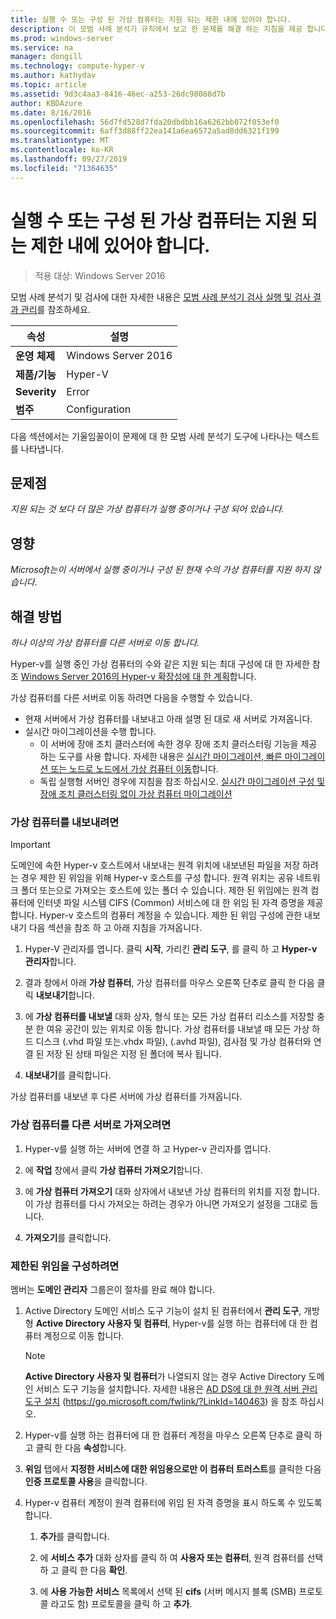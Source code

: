 ```yaml
---
title: 실행 수 또는 구성 된 가상 컴퓨터는 지원 되는 제한 내에 있어야 합니다.
description: 이 모범 사례 분석기 규칙에서 보고 한 문제를 해결 하는 지침을 제공 합니다.
ms.prod: windows-server
ms.service: na
manager: dongill
ms.technology: compute-hyper-v
ms.author: kathydav
ms.topic: article
ms.assetid: 9d3c4aa3-8416-46ec-a253-26dc98088d7b
author: KBDAzure
ms.date: 8/16/2016
ms.openlocfilehash: 56d7fd528d7fda20dbdbb16a6262bb072f053ef0
ms.sourcegitcommit: 6aff3d88ff22ea141a6ea6572a5ad8dd6321f199
ms.translationtype: MT
ms.contentlocale: ko-KR
ms.lasthandoff: 09/27/2019
ms.locfileid: "71364635"
---
```

# <a name="the-number-of-running-or-configured-virtual-machines-must-be-within-supported-limits"></a>실행 수 또는 구성 된 가상 컴퓨터는 지원 되는 제한 내에 있어야 합니다.

>적용 대상: Windows Server 2016

모범 사례 분석기 및 검사에 대한 자세한 내용은 [모범 사례 분석기 검사 실행 및 검사 결과 관리](https://go.microsoft.com/fwlink/p/?LinkID=223177)를 참조하세요.  
  
|속성|설명|  
|-|-|  
|**운영 체제**|Windows Server 2016|  
|**제품/기능**|Hyper-V|  
|**Severity**|Error  
|**범주**|Configuration|  
  
다음 섹션에서는 기울임꼴이이 문제에 대 한 모범 사례 분석기 도구에 나타나는 텍스트를 나타냅니다.  
  
## <a name="issue"></a>문제점  
*지원 되는 것 보다 더 많은 가상 컴퓨터가 실행 중이거나 구성 되어 있습니다.*  
  
## <a name="impact"></a>영향  
*Microsoft는이 서버에서 실행 중이거나 구성 된 현재 수의 가상 컴퓨터를 지원 하지 않습니다.*  
  
## <a name="resolution"></a>해결 방법  
*하나 이상의 가상 컴퓨터를 다른 서버로 이동 합니다.*  
  
Hyper-v를 실행 중인 가상 컴퓨터의 수와 같은 지원 되는 최대 구성에 대 한 자세한 참조 [Windows Server 2016의 Hyper-v 확장성에 대 한 계획](../plan/Plan-for-Hyper-V-scalability-in-Windows-Server-2016.md)합니다.  
  
가상 컴퓨터를 다른 서버로 이동 하려면 다음을 수행할 수 있습니다.  
  
- 현재 서버에서 가상 컴퓨터를 내보내고 아래 설명 된 대로 새 서버로 가져옵니다.   
- 실시간 마이그레이션을 수행 합니다.   
    - 이 서버에 장애 조치 클러스터에 속한 경우 장애 조치 클러스터링 기능을 제공 하는 도구를 사용 합니다. 자세한 내용은 [실시간 마이그레이션, 빠른 마이그레이션 또는 노드로 노드에서 가상 컴퓨터 이동](https://go.microsoft.com/fwlink/?LinkID=181519)합니다.  
    - 독립 실행형 서버인 경우에 지침을 참조 하십시오. [실시간 마이그레이션 구성 및 장애 조치 클러스터링 없이 가상 컴퓨터 마이그레이션](https://technet.microsoft.com//library/jj134199(v=ws.11).aspx)  
  
### <a name="to-export-a-virtual-machine"></a>가상 컴퓨터를 내보내려면  
  
   > [!IMPORTANT]  
   > 도메인에 속한 Hyper-v 호스트에서 내보내는 원격 위치에 내보낸된 파일을 저장 하려는 경우 제한 된 위임을 위해 Hyper-v 호스트를 구성 합니다. 원격 위치는 공유 네트워크 폴더 또는으로 가져오는 호스트에 있는 폴더 수 있습니다. 제한 된 위임에는 원격 컴퓨터에 인터넷 파일 시스템 CIFS (Common) 서비스에 대 한 위임 된 자격 증명을 제공 합니다. Hyper-v 호스트의 컴퓨터 계정을 수 있습니다. 제한 된 위임 구성에 관한 내보내기 다음 섹션을 참조 하 고 아래 지침을 가져옵니다.  
  
1.  Hyper-V 관리자를 엽니다. 클릭 **시작**, 가리킨 **관리 도구**, 를 클릭 하 고 **Hyper-v 관리자**합니다.  
  
2.  결과 창에서 아래 **가상 컴퓨터**, 가상 컴퓨터를 마우스 오른쪽 단추로 클릭 한 다음 클릭 **내보내기**합니다.  
  
3.  에 **가상 컴퓨터를 내보낼** 대화 상자, 형식 또는 모든 가상 컴퓨터 리소스를 저장할 충분 한 여유 공간이 있는 위치로 이동 합니다. 가상 컴퓨터를 내보낼 때 모든 가상 하드 디스크 (.vhd 파일 또는.vhdx 파일), (.avhd 파일), 검사점 및 가상 컴퓨터와 연결 된 저장 된 상태 파일은 지정 된 폴더에 복사 됩니다.  
  
4.  **내보내기**를 클릭합니다.  
  
가상 컴퓨터를 내보낸 후 다른 서버에 가상 컴퓨터를 가져옵니다.  
  
### <a name="to-import-a-virtual-machine-to-another-server"></a>가상 컴퓨터를 다른 서버로 가져오려면  
  
1.  Hyper-v를 실행 하는 서버에 연결 하 고 Hyper-v 관리자를 엽니다.  
  
2.  에 **작업** 창에서 클릭 **가상 컴퓨터 가져오기**합니다.  
  
3.  에 **가상 컴퓨터 가져오기** 대화 상자에서 내보낸 가상 컴퓨터의 위치를 지정 합니다. 이 가상 컴퓨터를 다시 가져오는 하려는 경우가 아니면 가져오기 설정을 그대로 둡니다.  
  
4.  **가져오기**를 클릭합니다.  
  
### <a name="to-configure-constrained-delegation"></a>제한된 위임을 구성하려면  
  
멤버는 **도메인 관리자** 그룹은이 절차를 완료 해야 합니다.  
  
1.  Active Directory 도메인 서비스 도구 기능이 설치 된 컴퓨터에서 **관리 도구**, 개방형 **Active Directory 사용자 및 컴퓨터**, Hyper-v를 실행 하는 컴퓨터에 대 한 컴퓨터 계정으로 이동 합니다.  
  
    > [!NOTE]  
    > **Active Directory 사용자 및 컴퓨터**가 나열되지 않는 경우 Active Directory 도메인 서비스 도구 기능을 설치합니다. 자세한 내용은 [AD DS에 대 한 원격 서버 관리 도구 설치](https://go.microsoft.com/fwlink/?LinkId=140463) (https://go.microsoft.com/fwlink/?LinkId=140463) 을 참조 하십시오.  
  
2.  Hyper-v를 실행 하는 컴퓨터에 대 한 컴퓨터 계정을 마우스 오른쪽 단추로 클릭 하 고 클릭 한 다음 **속성**합니다.  
  
3.  **위임** 탭에서 **지정한 서비스에 대한 위임용으로만 이 컴퓨터 트러스트**를 클릭한 다음 **인증 프로토콜 사용**을 클릭합니다.  
  
4.  Hyper-v 컴퓨터 계정이 원격 컴퓨터에 위임 된 자격 증명을 표시 하도록 수 있도록 합니다.  
  
    1.  **추가**를 클릭합니다.  
  
    2.  에 **서비스 추가** 대화 상자를 클릭 하 여 **사용자 또는 컴퓨터**, 원격 컴퓨터를 선택 하 고 클릭 한 다음 **확인**.  
  
    3.  에 **사용 가능한 서비스** 목록에서 선택 된 **cifs** (서버 메시지 블록 (SMB) 프로토콜 라고도 함) 프로토콜을 클릭 하 고 **추가**.  
  
  
  


